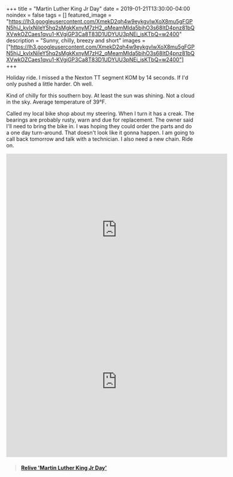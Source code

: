 +++
title =  "Martin Luther King Jr Day"
date = 2019-01-21T13:30:00-04:00
noindex = false
tags = []
featured_image = "https://lh3.googleusercontent.com/XmekD2qh4w9eykgvIwXoX8mu5gFGPN5hjJ_kvlxNiIeY5hq2sMgkKxnyM7zH2_qMeamMlda5bihO3s68ItD4pnz81bQXVwkOZCaes1qvu1-KVgiGP3Ca8T83D1UDYUU3pNEi_isKTbQ=w2400"
description = "Sunny, chilly, breezy and short"
images = ["https://lh3.googleusercontent.com/XmekD2qh4w9eykgvIwXoX8mu5gFGPN5hjJ_kvlxNiIeY5hq2sMgkKxnyM7zH2_qMeamMlda5bihO3s68ItD4pnz81bQXVwkOZCaes1qvu1-KVgiGP3Ca8T83D1UDYUU3pNEi_isKTbQ=w2400"]
+++

Holiday ride. I missed a the Nexton TT segment KOM by 14 seconds. If I'd only pushed a little harder. Oh well.   

Kind of chilly for this southern boy. At least the sun was shining. Not a cloud in the sky. Average temperature of 39°F.

Called my local bike shop about my steering. When I turn it has a creak. The bearings are probably rusty, warn and due for replacement. The owner said I'll need to bring the bike in. I was hoping they could order the parts and do a one day turn-around. That doesn't look like it gonna happen. I am going to call back tomorrow and talk with a technician. I also need a new chain. Ride on.

<iframe height='405' width='590' frameborder='0' allowtransparency='true' scrolling='no' src='https://www.strava.com/segments/19598448/embed'></iframe>

<iframe height='405' width='590' frameborder='0' allowtransparency='true' scrolling='no' src='https://www.strava.com/activities/2094257445/embed/c4a724a700e364706a27d8bdd69bb4f830909768'></iframe>

<blockquote class="embedly-card" data-card-controls="0" data-card-key="f1631a41cb254ca5b035dc5747a5bd75"><h4><a href="https://www.relive.cc/view/2094257445?r=embed-site">Relive 'Martin Luther King Jr Day'</a></h4></blockquote>
        <script async src="https://cdn.embedly.com/widgets/platform.js" charset="UTF-8"></script>

